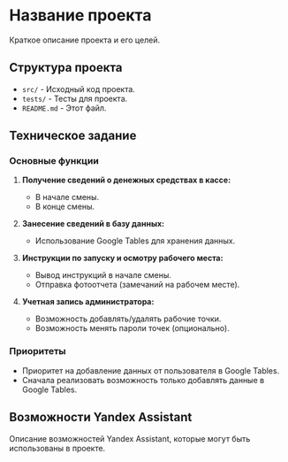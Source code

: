 # Название проекта

Краткое описание проекта и его целей.

## Структура проекта

- `src/` - Исходный код проекта.
- `tests/` - Тесты для проекта.
- `README.md` - Этот файл.

## Техническое задание

### Основные функции

1. **Получение сведений о денежных средствах в кассе:**
   - В начале смены.
   - В конце смены.

2. **Занесение сведений в базу данных:**
   - Использование Google Tables для хранения данных.

3. **Инструкции по запуску и осмотру рабочего места:**
   - Вывод инструкций в начале смены.
   - Отправка фотоотчета (замечаний на рабочем месте).

4. **Учетная запись администратора:**
   - Возможность добавлять/удалять рабочие точки.
   - Возможность менять пароли точек (опционально).

### Приоритеты

- Приоритет на добавление данных от пользователя в Google Tables.
- Сначала реализовать возможность только добавлять данные в Google Tables.

## Возможности Yandex Assistant

Описание возможностей Yandex Assistant, которые могут быть использованы в проекте.
